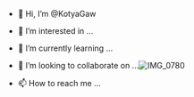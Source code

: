 - 👋 Hi, I’m @KotyaGaw
- 👀 I’m interested in ...
- 🌱 I’m currently learning ...
- 💞️ I’m looking to collaborate on ...![IMG_0780](https://user-images.githubusercontent.com/41345927/163204493-ef679e72-20f3-46e8-803e-a874fc1eb520.JPG)

- 📫 How to reach me ...

<!---
KotyaGaw/KotyaGaw is a ✨ special ✨ repository because its `README.md` (this file) appears on your GitHub profile.
You can click the Preview link to take a look at your changes.
--->
